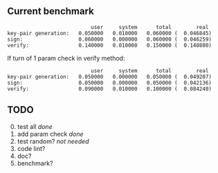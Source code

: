 ## Current benchmark
```
                           user     system      total        real
key-pair generation:   0.050000   0.010000   0.060000 (  0.046845)
sign:                  0.060000   0.000000   0.060000 (  0.046259)
verify:                0.140000   0.010000   0.150000 (  0.140880)
```
If turn of 1 param check in verify method:
```
                           user     system      total        real
key-pair generation:   0.050000   0.000000   0.050000 (  0.049207)
sign:                  0.050000   0.000000   0.050000 (  0.042136)
verify:                0.090000   0.010000   0.100000 (  0.084240)
```

## TODO
0) test all *done*
1) add param check *done*
2) test random? *not needed*
3) code lint?
4) doc?
5) benchmark?